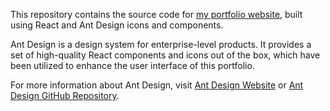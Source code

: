 This repository contains the source code for [my portfolio website](https://shakiba.dev/), built using React and Ant Design icons and components.

Ant Design is a design system for enterprise-level products. It provides a set of high-quality React components and icons out of the box, which have been utilized to enhance the user interface of this portfolio.

For more information about Ant Design, visit [Ant Design Website](https://ant.design/) or [Ant Design GitHub Repository](https://github.com/ant-design/ant-design).
